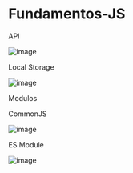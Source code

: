 # Fundamentos-JS

API

![image](https://github.com/DavidPK8/Fundamentos-JS/assets/127541791/e7029f39-a959-4e6c-80ca-87ef876af132)

Local Storage

![image](https://github.com/DavidPK8/Fundamentos-JS/assets/127541791/a04e6bed-9918-46e2-b1a2-2664f0528151)

Modulos

CommonJS

![image](https://github.com/DavidPK8/Fundamentos-JS/assets/127541791/9953f670-bb01-4867-b99e-42665e210577)

ES Module

![image](https://github.com/DavidPK8/Fundamentos-JS/assets/127541791/534e60fd-f49a-4d4c-86cd-cb6e537b2084)
